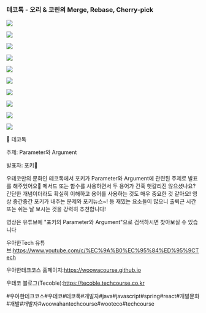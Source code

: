### 테코톡 - 오리 & 코린의 Merge, Rebase, Cherry-pick

![](001.png)

![](002.png)

![](003.png)

![](004.png)

![](005.png)

![](006.png)

![](007.png)

![](008.png)

![](009.png)

![](010.png)

📮 테코톡

주제: Parameter와 Argument

발표자: 포키🍴

우테코만의 문화인 테코톡에서 포키가 Parameter와 Argument에 관련된 주제로 발표를 해주었어요👏
메서드 또는 함수를 사용하면서 두 용어가 간혹 햇갈리진 않으셨나요? 간단한 개념이더라도 확실히 이해하고 용어를 사용하는 것도 매우 중요한 것 같아요!
영상 중간중간 포키가 내주는 문제와 포키뉴스~! 등 재밌는 요소들이 많으니 출퇴근 시간 또는 쉬는 날 보시는 것을 강력히 추천합니다!

 영상은 유튜브에 "포키의 Parameter와 Argument"으로 검색하시면 찾아보실 수 있습니다


우아한Tech 유튜브:https://www.youtube.com/c/%EC%9A%B0%EC%95%84%ED%95%9CTech

우아한테크코스 홈페이지:https://woowacourse.github.io

우테코 블로그(Tecoble):https://tecoble.techcourse.co.kr

#우아한테크코스#우테코#테코톡#개발자#java#javascript#spring#react#개발문화#개발#개발자#woowahantechcourse#wooteco#techcourse